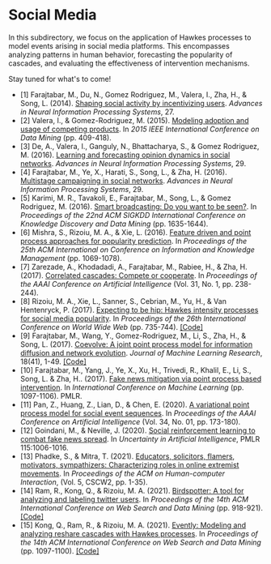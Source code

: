 # Social Media

In this subdirectory, we focus on the application of Hawkes processes to model events arising in social media platforms. This encompasses analyzing patterns in human behavior, forecasting the popularity of cascades, and evaluating the effectiveness of intervention mechanisms.

Stay tuned for what's to come!

- [1] Farajtabar, M., Du, N., Gomez Rodriguez, M., Valera, I., Zha, H., & Song, L. (2014). [Shaping social activity by incentivizing users](https://papers.nips.cc/paper_files/paper/2014/hash/996009f2374006606f4c0b0fda878af1-Abstract.html). _Advances in Neural Information Processing Systems_, 27.
- [2] Valera, I., & Gomez-Rodriguez, M. (2015). [Modeling adoption and usage of competing products](https://doi.org/10.1109/ICDM.2015.40). In _2015 IEEE International Conference on Data Mining_ (pp. 409-418).
- [3] De, A., Valera, I., Ganguly, N., Bhattacharya, S., & Gomez Rodriguez, M. (2016). [Learning and forecasting opinion dynamics in social networks](https://proceedings.neurips.cc/paper_files/paper/2016/hash/f340f1b1f65b6df5b5e3f94d95b11daf-Abstract.html). _Advances in Neural Information Processing Systems_, 29.
- [4] Farajtabar, M., Ye, X., Harati, S., Song, L., & Zha, H. (2016). [Multistage campaigning in social networks](https://papers.nips.cc/paper_files/paper/2016/hash/b090409688550f3cc93f4ed88ec6cafb-Abstract.html). _Advances in Neural Information Processing Systems_, 29.
- [5] Karimi, M. R., Tavakoli, E., Farajtabar, M., Song, L., & Gomez Rodriguez, M. (2016). [Smart broadcasting: Do you want to be seen?](https://doi.org/10.1145/2939672.2939868). In _Proceedings of the 22nd ACM SIGKDD International Conference on Knowledge Discovery and Data Mining_ (pp. 1635-1644).
- [6] Mishra, S., Rizoiu, M. A., & Xie, L. (2016). [Feature driven and point process approaches for popularity prediction](https://doi.org/10.1145/2983323.2983812). In _Proceedings of the 25th ACM International on Conference on Information and Knowledge Management_ (pp. 1069-1078).
- [7] Zarezade, A., Khodadadi, A., Farajtabar, M., Rabiee, H., & Zha, H. (2017). [Correlated cascades: Compete or cooperate](https://doi.org/10.1609/aaai.v31i1.10483). In _Proceedings of the AAAI Conference on Artificial Intelligence_ (Vol. 31, No. 1, pp. 238-244).
- [8] Rizoiu, M. A., Xie, L., Sanner, S., Cebrian, M., Yu, H., & Van Hentenryck, P. (2017). [Expecting to be hip: Hawkes intensity processes for social media popularity](https://doi.org/10.1145/3038912.3052650). In _Proceedings of the 26th International Conference on World Wide Web_ (pp. 735-744). [\[Code\]](https://github.com/andrei-rizoiu/hip-popularity)
- [9] Farajtabar, M., Wang, Y., Gomez-Rodriguez, M., Li, S., Zha, H., & Song, L. (2017). [Coevolve: A joint point process model for information diffusion and network evolution](https://www.jmlr.org/papers/v18/16-132.html). _Journal of Machine Learning Research_, 18(41), 1-49. [\[Code\]](https://github.com/Networks-Learning/Coevolution)
- [10] Farajtabar, M., Yang, J., Ye, X., Xu, H., Trivedi, R., Khalil, E., Li, S., Song, L. &amp; Zha, H.. (2017). [Fake news mitigation via point process based intervention](https://proceedings.mlr.press/v70/farajtabar17a.html). In _International Conference on Machine Learning_ (pp. 1097-1106). PMLR.
- [11] Pan, Z., Huang, Z., Lian, D., & Chen, E. (2020). [A variational point process model for social event sequences](https://doi.org/10.1609/aaai.v34i01.5348). In _Proceedings of the AAAI Conference on Artificial Intelligence_ (Vol. 34, No. 01, pp. 173-180).
- [12] Goindani, M., & Neville, J. (2020). [Social reinforcement learning to combat fake news spread](https://proceedings.mlr.press/v115/goindani20a.html). In _Uncertainty in Artificial Intelligence_, PMLR 115:1006-1016.
- [13] Phadke, S., & Mitra, T. (2021). [Educators, solicitors, flamers, motivators, sympathizers: Characterizing roles in online extremist movements](https://doi.org/10.1145/3476051). In _Proceedings of the ACM on Human-computer Interaction_, (Vol. 5, CSCW2, pp. 1-35).
- [14] Ram, R., Kong, Q., & Rizoiu, M. A. (2021). [Birdspotter: A tool for analyzing and labeling twitter users](https://doi.org/10.1145/3437963.3441695). In _Proceedings of the 14th ACM International Conference on Web Search and Data Mining_ (pp. 918-921). [\[Code\]](https://github.com/behavioral-ds/BirdSpotter)
- [15] Kong, Q., Ram, R., & Rizoiu, M. A. (2021). [Evently: Modeling and analyzing reshare cascades with Hawkes processes](https://doi.org/10.1145/3437963.3441708). In _Proceedings of the 14th ACM International Conference on Web Search and Data Mining_ (pp. 1097-1100).
[\[Code\]](https://github.com/behavioral-ds/evently)

